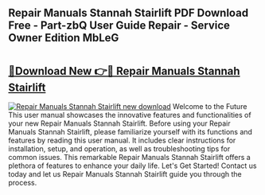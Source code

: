 ## Repair Manuals Stannah Stairlift PDF Download Free - Part-zbQ User Guide Repair - Service Owner Edition MbLeG

# <h2><a href="http://bc49419.oget.top/?id=Repair+Manuals+Stannah+Stairlift">🔗Download New 👉🔴 Repair Manuals Stannah Stairlift</a></h2>

[![Repair Manuals Stannah Stairlift new download](https://i.imgur.com/5g1atiW.png)](http://bc49419.oget.top/?id=Repair+Manuals+Stannah+Stairlift)
Welcome to the Future This user manual showcases the innovative features and functionalities of your new Repair Manuals Stannah Stairlift. Before using your Repair Manuals Stannah Stairlift, please familiarize yourself with its functions and features by reading this user manual. It includes clear instructions for installation, setup, and operation, as well as troubleshooting tips for common issues. This remarkable Repair Manuals Stannah Stairlift offers a plethora of features to enhance your daily life. Let's Get Started! Contact us today and let us Repair Manuals Stannah Stairlift guide you through the process.
